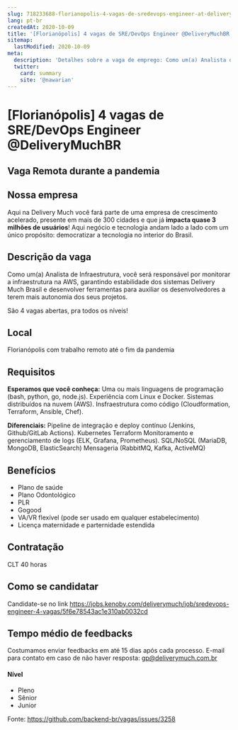 ```yaml
---
slug: 718233688-florianopolis-4-vagas-de-sredevops-engineer-at-deliverymuchbr
lang: pt-br
createdAt: 2020-10-09
title: '[Florianópolis] 4 vagas de SRE/DevOps Engineer @DeliveryMuchBR - Vaga de Emprego'
sitemap:
  lastModified: 2020-10-09
meta:
  description: 'Detalhes sobre a vaga de emprego: Como um(a) Analista de Infraestrutura, você será responsável por monitorar a infraestrutura na AWS, garantindo estabilidade dos sistemas Delivery Much Brasil e desenvolver ferramentas para auxiliar os desenvolvedores a terem mais autonomia dos seus projetos.  São 4 vagas abertas, pra todos os níveis!'
  twitter:
    card: summary
    site: '@nawarian'
---
```


# [Florianópolis] 4 vagas de SRE/DevOps Engineer @DeliveryMuchBR

## Vaga Remota durante a pandemia

## Nossa empresa

Aqui na Delivery Much você fará parte de uma empresa de crescimento acelerado, presente em mais de 300 cidades e que já **impacta quase 3 milhões de usuários**! Aqui negócio e tecnologia andam lado a lado com um único propósito: democratizar a tecnologia no interior do Brasil.

## Descrição da vaga

Como um(a) Analista de Infraestrutura, você será responsável por monitorar a infraestrutura na AWS, garantindo estabilidade dos sistemas Delivery Much Brasil e desenvolver ferramentas para auxiliar os desenvolvedores a terem mais autonomia dos seus projetos. 

São 4 vagas abertas, pra todos os níveis!

## Local

Florianópolis com trabalho remoto até o fim da pandemia

## Requisitos

**Esperamos que você conheça:**
Uma ou mais linguagens de programação (bash, python, go, node.js).
Experiência com Linux e Docker.
Sistemas distribuídos na nuvem (AWS).
Insfraestrutura como código (Cloudformation, Terraform, Ansible, Chef).

**Diferenciais:**
Pipeline de integração e deploy contínuo (Jenkins, Github/GitLab Actions).
Kubernetes 
Terraform
Monitoramento e gerenciamento de logs (ELK, Grafana, Prometheus).
SQL/NoSQL (MariaDB, MongoDB, ElasticSearch)
Mensageria (RabbitMQ, Kafka, ActiveMQ)

## Benefícios

- Plano de saúde
- Plano Odontológico
- PLR
- Gogood
- VA/VR flexível (pode ser usado em qualquer estabelecimento)
- Licença maternidade e parternidade estendida

## Contratação

CLT 40 horas

## Como se candidatar

Candidate-se no link https://jobs.kenoby.com/deliverymuch/job/sredevops-engineer-4-vagas/5f6e78543ac1e310ab0032cd

## Tempo médio de feedbacks

Costumamos enviar feedbacks em até 15 dias após cada processo.
E-mail para contato em caso de não haver resposta: gp@deliverymuch.com.br

#### Nível
- Pleno
- Sênior
- Junior




Fonte: https://github.com/backend-br/vagas/issues/3258
